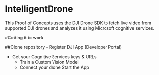 # IntelligentDrone

This Proof of Concepts uses the DJI Drone SDK to fetch live video from supported DJI drones and analyzes it using Microsoft cognitive services.

#Getting it to work

##Clone repository
	- Register DJI App (Developer Portal)
  - Get your Cognitive Services keys & URLs
	- Train a Custom Vision Model
	- Connect your drone
Start the App
